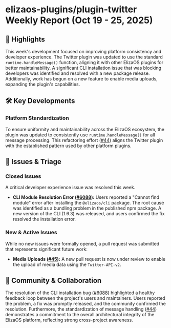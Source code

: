 # elizaos-plugins/plugin-twitter Weekly Report (Oct 19 - 25, 2025)

## 🚀 Highlights
This week's development focused on improving platform consistency and developer experience. The Twitter plugin was updated to use the standard `runtime.handleMessage()` function, aligning it with other ElizaOS plugins for better maintainability. A significant CLI installation issue that was blocking developers was identified and resolved with a new package release. Additionally, work has begun on a new feature to enable media uploads, expanding the plugin's capabilities.

## 🛠️ Key Developments
### Platform Standardization
To ensure uniformity and maintainability across the ElizaOS ecosystem, the plugin was updated to consistently use `runtime.handleMessage()` for all message processing. This refactoring effort ([#44](https://github.com/elizaos-plugins/plugin-twitter/pull/44)) aligns the Twitter plugin with the established pattern used by other platform plugins.

## 🐛 Issues & Triage
### Closed Issues
A critical developer experience issue was resolved this week.
- **CLI Module Resolution Error ([#6088](https://github.com/elizaos-plugins/plugin-twitter/issues/6088)):** Users reported a "Cannot find module" error after installing the `@elizaos/cli` package. The root cause was identified as a bundling problem in the published npm package. A new version of the CLI (1.6.3) was released, and users confirmed the fix resolved the installation error.

### New & Active Issues
While no new issues were formally opened, a pull request was submitted that represents significant future work:
- **Media Uploads ([#45](https://github.com/elizaos-plugins/plugin-twitter/pull/45)):** A new pull request is now under review to enable the upload of media data using the `Twitter-API-v2`.

## 💬 Community & Collaboration
The resolution of the CLI installation bug ([#6088](https://github.com/elizaos-plugins/plugin-twitter/issues/6088)) highlighted a healthy feedback loop between the project's users and maintainers. Users reported the problem, a fix was promptly released, and the community confirmed the resolution. Furthermore, the standardization of message handling ([#44](https://github.com/elizaos-plugins/plugin-twitter/pull/44)) demonstrates a commitment to the overall architectural integrity of the ElizaOS platform, reflecting strong cross-project awareness.